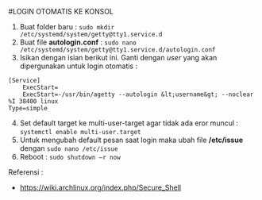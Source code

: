 #LOGIN OTOMATIS KE KONSOL
1.	Buat folder baru : `sudo mkdir /etc/systemd/system/getty@tty1.service.d`
2.	Buat file **autologin.conf** : `sudo nano /etc/systemd/system/getty@tty1.service.d/autologin.conf`
3.	Isikan dengan isian berikut ini. Ganti **<username>** dengan *user* yang akan dipergunakan untuk login otomatis :
```
[Service]
	ExecStart=
	ExecStart=-/usr/bin/agetty --autologin &lt;username&gt; --noclear %I 38400 linux
Type=simple
```
4.	Set default target ke multi-user-target agar tidak ada eror muncul :
`systemctl enable multi-user.target`
5.	Untuk mengubah default pesan saat login maka ubah file **/etc/issue** dengan `sudo nano /etc/issue`
6.	Reboot : `sudo shutdown –r now`

Referensi :
 - https://wiki.archlinux.org/index.php/Secure_Shell
